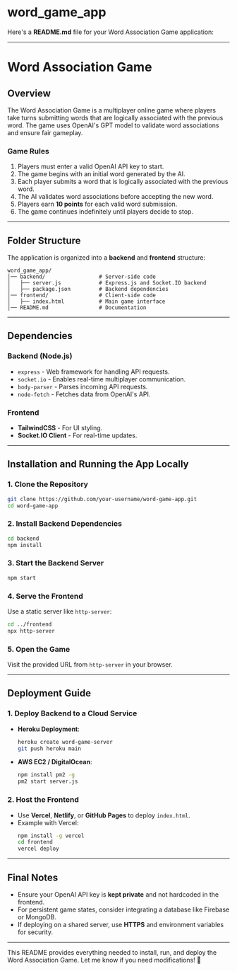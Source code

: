 # word_game_app
 
Here's a **README.md** file for your Word Association Game application:

---

# **Word Association Game**

## **Overview**
The Word Association Game is a multiplayer online game where players take turns submitting words that are logically associated with the previous word. The game uses OpenAI's GPT model to validate word associations and ensure fair gameplay. 

### **Game Rules**
1. Players must enter a valid OpenAI API key to start.
2. The game begins with an initial word generated by the AI.
3. Each player submits a word that is logically associated with the previous word.
4. The AI validates word associations before accepting the new word.
5. Players earn **10 points** for each valid word submission.
6. The game continues indefinitely until players decide to stop.

---

## **Folder Structure**
The application is organized into a **backend** and **frontend** structure:

```
word_game_app/
│── backend/                 # Server-side code
│   ├── server.js            # Express.js and Socket.IO backend
│   ├── package.json         # Backend dependencies
│── frontend/                # Client-side code
│   ├── index.html           # Main game interface
│── README.md                # Documentation
```

---

## **Dependencies**
### **Backend (Node.js)**
- `express` - Web framework for handling API requests.
- `socket.io` - Enables real-time multiplayer communication.
- `body-parser` - Parses incoming API requests.
- `node-fetch` - Fetches data from OpenAI's API.

### **Frontend**
- **TailwindCSS** - For UI styling.
- **Socket.IO Client** - For real-time updates.

---

## **Installation and Running the App Locally**
### **1. Clone the Repository**
```bash
git clone https://github.com/your-username/word-game-app.git
cd word-game-app
```

### **2. Install Backend Dependencies**
```bash
cd backend
npm install
```

### **3. Start the Backend Server**
```bash
npm start
```

### **4. Serve the Frontend**
Use a static server like `http-server`:
```bash
cd ../frontend
npx http-server
```

### **5. Open the Game**
Visit the provided URL from `http-server` in your browser.

---

## **Deployment Guide**
### **1. Deploy Backend to a Cloud Service**
- **Heroku Deployment**:
  ```bash
  heroku create word-game-server
  git push heroku main
  ```

- **AWS EC2 / DigitalOcean**:
  ```bash
  npm install pm2 -g
  pm2 start server.js
  ```

### **2. Host the Frontend**
- Use **Vercel**, **Netlify**, or **GitHub Pages** to deploy `index.html`.
- Example with Vercel:
  ```bash
  npm install -g vercel
  cd frontend
  vercel deploy
  ```

---

## **Final Notes**
- Ensure your OpenAI API key is **kept private** and not hardcoded in the frontend.
- For persistent game states, consider integrating a database like Firebase or MongoDB.
- If deploying on a shared server, use **HTTPS** and environment variables for security.

---

This README provides everything needed to install, run, and deploy the Word Association Game. Let me know if you need modifications! 🚀